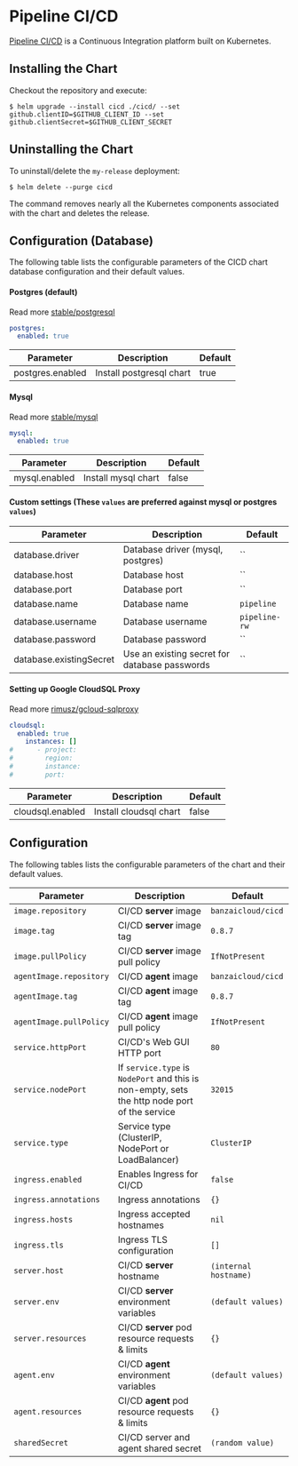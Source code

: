 # Pipeline CI/CD

[Pipeline CI/CD](https://beta.banzaicloud.io/docs/cicd/getting_started/) is a Continuous Integration platform built on Kubernetes.

## Installing the Chart

Checkout the repository and execute:

```console
$ helm upgrade --install cicd ./cicd/ --set github.clientID=$GITHUB_CLIENT_ID --set github.clientSecret=$GITHUB_CLIENT_SECRET
```

## Uninstalling the Chart

To uninstall/delete the `my-release` deployment:

```console
$ helm delete --purge cicd
```

The command removes nearly all the Kubernetes components associated with the
chart and deletes the release.


## Configuration (Database)

The following table lists the configurable parameters of the CICD chart database configuration and their default values.

#### Postgres (default)

Read more [stable/postgresql](https://github.com/helm/charts/tree/master/stable/postgresql)

```yaml
postgres:
  enabled: true
```

| Parameter        | Description              | Default  |
| ---------------- | ------------------------ | -------- |
| postgres.enabled | Install postgresql chart | true     |

#### Mysql

Read more [stable/mysql](https://github.com/helm/charts/tree/master/stable/mysql)

```yaml
mysql:
  enabled: true
```

| Parameter     | Description         | Default  |
| ------------- | ------------------- | -------- |
| mysql.enabled | Install mysql chart | false    |

#### Custom settings (These `values` ​​are preferred against mysql or postgres `values`)

| Parameter               | Description                                   | Default       |
| ------------------------| --------------------------------------------- | ------------- |
| database.driver         | Database driver (mysql, postgres)             | ``            |
| database.host           | Database host                                 | ``            |
| database.port           | Database port                                 | ``            |
| database.name           | Database name                                 | `pipeline`    |
| database.username       | Database username                             | `pipeline-rw` |
| database.password       | Database password                             | ``            |
| database.existingSecret | Use an existing secret for database passwords | ``            |

#### Setting up Google CloudSQL Proxy

Read more [rimusz/gcloud-sqlproxy](https://github.com/rimusz/charts/tree/master/stable/gcloud-sqlproxy)

```yaml
cloudsql:
  enabled: true
    instances: []
#      - project:
#        region: 
#        instance:
#        port:
```

| Parameter        | Description            | Default  |
| ---------------- | ---------------------- | -------- |
| cloudsql.enabled | Install cloudsql chart | false    |


## Configuration

The following tables lists the configurable parameters of the chart and their default values.

| Parameter               | Description                                                                                   | Default                 |
|-------------------------|-----------------------------------------------------------------------------------------------|-------------------------|
| `image.repository`      | CI/CD **server** image                                                                        | `banzaicloud/cicd`      |
| `image.tag`             | CI/CD **server** image tag                                                                    | `0.8.7`                |
| `image.pullPolicy`      | CI/CD **server** image pull policy                                                            | `IfNotPresent`          |
| `agentImage.repository` | CI/CD **agent** image                                                                         | `banzaicloud/cicd`      |
| `agentImage.tag`        | CI/CD **agent** image tag                                                                     | `0.8.7`                 |
| `agentImage.pullPolicy` | CI/CD **agent** image pull policy                                                             | `IfNotPresent`          |
| `service.httpPort`      | CI/CD's Web GUI HTTP port                                                                     | `80`                    |
| `service.nodePort`      | If `service.type` is `NodePort` and this is non-empty, sets the http node port of the service | `32015`                 |
| `service.type`          | Service type (ClusterIP, NodePort or LoadBalancer)                                            | `ClusterIP`             |
| `ingress.enabled`       | Enables Ingress for CI/CD                                                                     | `false`                 |
| `ingress.annotations`   | Ingress annotations                                                                           | `{}`                    |
| `ingress.hosts`         | Ingress accepted hostnames                                                                    | `nil`                   |
| `ingress.tls`           | Ingress TLS configuration                                                                     | `[]`                    |
| `server.host`           | CI/CD **server** hostname                                                                     | `(internal hostname)`   |
| `server.env`            | CI/CD **server** environment variables                                                        | `(default values)`      |
| `server.resources`      | CI/CD **server** pod resource requests & limits                                               | `{}`                    |
| `agent.env`             | CI/CD **agent** environment variables                                                         | `(default values)`      |
| `agent.resources`       | CI/CD **agent** pod resource requests & limits                                                | `{}`                    |
| `sharedSecret`          | CI/CD server and agent shared secret                                                          | `(random value)`        |
